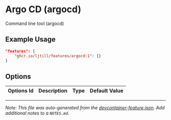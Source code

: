 
# Argo CD (argocd)

Command line tool (argocd)

## Example Usage

```json
"features": {
    "ghcr.io/ljtill/features/argocd:1": {}
}
```

## Options

| Options Id | Description | Type | Default Value |
|-----|-----|-----|-----|




---

_Note: This file was auto-generated from the [devcontainer-feature.json](https://github.com/ljtill/features/blob/main/src/argocd/devcontainer-feature.json).  Add additional notes to a `NOTES.md`._
